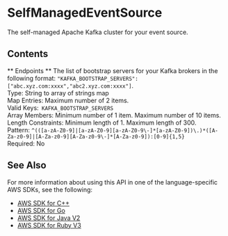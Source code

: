 # SelfManagedEventSource<a name="API_SelfManagedEventSource"></a>

The self\-managed Apache Kafka cluster for your event source\.

## Contents<a name="API_SelfManagedEventSource_Contents"></a>

 ** Endpoints **   <a name="SSS-Type-SelfManagedEventSource-Endpoints"></a>
The list of bootstrap servers for your Kafka brokers in the following format: `"KAFKA_BOOTSTRAP_SERVERS": ["abc.xyz.com:xxxx","abc2.xyz.com:xxxx"]`\.  
Type: String to array of strings map  
Map Entries: Maximum number of 2 items\.  
Valid Keys:` KAFKA_BOOTSTRAP_SERVERS`   
Array Members: Minimum number of 1 item\. Maximum number of 10 items\.  
Length Constraints: Minimum length of 1\. Maximum length of 300\.  
Pattern: `^(([a-zA-Z0-9]|[a-zA-Z0-9][a-zA-Z0-9\-]*[a-zA-Z0-9])\.)*([A-Za-z0-9]|[A-Za-z0-9][A-Za-z0-9\-]*[A-Za-z0-9]):[0-9]{1,5}`   
Required: No

## See Also<a name="API_SelfManagedEventSource_SeeAlso"></a>

For more information about using this API in one of the language\-specific AWS SDKs, see the following:
+  [AWS SDK for C\+\+](https://docs.aws.amazon.com/goto/SdkForCpp/lambda-2015-03-31/SelfManagedEventSource) 
+  [AWS SDK for Go](https://docs.aws.amazon.com/goto/SdkForGoV1/lambda-2015-03-31/SelfManagedEventSource) 
+  [AWS SDK for Java V2](https://docs.aws.amazon.com/goto/SdkForJavaV2/lambda-2015-03-31/SelfManagedEventSource) 
+  [AWS SDK for Ruby V3](https://docs.aws.amazon.com/goto/SdkForRubyV3/lambda-2015-03-31/SelfManagedEventSource) 